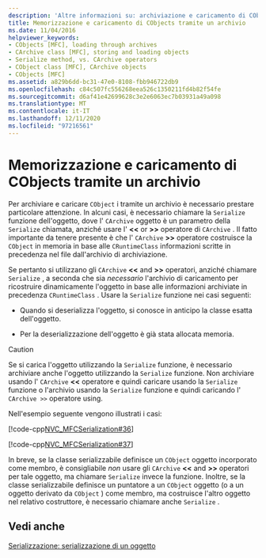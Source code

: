 ```yaml
---
description: 'Altre informazioni su: archiviazione e caricamento di CObject tramite un archivio'
title: Memorizzazione e caricamento di CObjects tramite un archivio
ms.date: 11/04/2016
helpviewer_keywords:
- CObjects [MFC], loading through archives
- CArchive class [MFC], storing and loading objects
- Serialize method, vs. CArchive operators
- CObject class [MFC], CArchive objects
- CObjects [MFC]
ms.assetid: a829b6dd-bc31-47e0-8108-fbb946722db9
ms.openlocfilehash: c84c507fc556268eea526c1350211fd4b82f54fe
ms.sourcegitcommit: d6af41e42699628c3e2e6063ec7b03931a49a098
ms.translationtype: MT
ms.contentlocale: it-IT
ms.lasthandoff: 12/11/2020
ms.locfileid: "97216561"
---
```

# <a name="storing-and-loading-cobjects-via-an-archive"></a>Memorizzazione e caricamento di CObjects tramite un archivio

Per archiviare e caricare `CObject` i tramite un archivio è necessario prestare particolare attenzione. In alcuni casi, è necessario chiamare la `Serialize` funzione dell'oggetto, dove l' `CArchive` oggetto è un parametro della `Serialize` chiamata, anziché usare l' **<\<** or **>>** operatore di `CArchive` . Il fatto importante da tenere presente è che l' `CArchive` **>>** operatore costruisce la `CObject` in memoria in base alle `CRuntimeClass` informazioni scritte in precedenza nel file dall'archivio di archiviazione.

Se pertanto si utilizzano gli `CArchive` **<\<** and **>>** operatori, anziché chiamare `Serialize` , a seconda che sia *necessario* l'archivio di caricamento per ricostruire dinamicamente l'oggetto in base alle informazioni archiviate in precedenza `CRuntimeClass` . Usare la `Serialize` funzione nei casi seguenti:

- Quando si deserializza l'oggetto, si conosce in anticipo la classe esatta dell'oggetto.

- Per la deserializzazione dell'oggetto è già stata allocata memoria.

> [!CAUTION]
> Se si carica l'oggetto utilizzando la `Serialize` funzione, è necessario archiviare anche l'oggetto utilizzando la `Serialize` funzione. Non archiviare usando l' `CArchive` **<<** operatore e quindi caricare usando la `Serialize` funzione o l'archivio usando la `Serialize` funzione e quindi caricando l' `CArchive >>` operatore using.

Nell'esempio seguente vengono illustrati i casi:

[!code-cpp[NVC_MFCSerialization#36](../mfc/codesnippet/cpp/storing-and-loading-cobjects-via-an-archive_1.h)]

[!code-cpp[NVC_MFCSerialization#37](../mfc/codesnippet/cpp/storing-and-loading-cobjects-via-an-archive_2.cpp)]

In breve, se la classe serializzabile definisce un `CObject` oggetto incorporato come membro, è consigliabile *non* usare gli `CArchive` **<\<** and **>>** operatori per tale oggetto, ma chiamare `Serialize` invece la funzione. Inoltre, se la classe serializzabile definisce un puntatore a un `CObject` oggetto (o a un oggetto derivato da `CObject` ) come membro, ma costruisce l'altro oggetto nel relativo costruttore, è necessario chiamare anche `Serialize` .

## <a name="see-also"></a>Vedi anche

[Serializzazione: serializzazione di un oggetto](../mfc/serialization-serializing-an-object.md)
